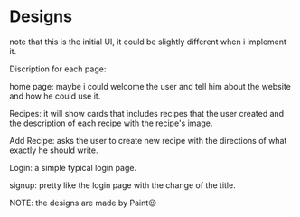 # Designs
note that this is the initial UI, it could be slightly different when i implement it.

Discription for each page:

home page: maybe i could welcome the user and tell him about the website and how he could use it.

Recipes: it will show cards that includes recipes that the user created and the description of each recipe with the recipe's image. 

Add Recipe: asks the user to create new recipe with the directions of what exactly he should write.

Login: a simple typical login page.

signup: pretty like the login page with the change of the title.

NOTE: the designs are made by Paint😉
